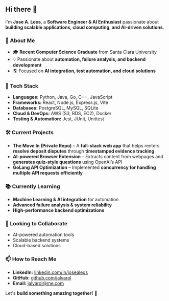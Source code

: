 ## Hi there 👋  

I'm **Jose A. Leos**, a **Software Engineer & AI Enthusiast** passionate about **building scalable applications, cloud computing, and AI-driven solutions**.  

### 🚀 About Me  
- 🎓 **Recent Computer Science Graduate** from Santa Clara University  
- 💡 Passionate about **automation, failure analysis, and backend development**  
- 🌎 Focused on **AI integration, test automation, and cloud solutions**  

### 🔧 Tech Stack  
- **Languages:** Python, Java, Go, C++, JavaScript  
- **Frameworks:** React, Node.js, Express.js, Vite  
- **Databases:** PostgreSQL, MySQL, SQLite  
- **Cloud & DevOps:** AWS (S3, RDS, EC2), Docker  
- **Testing & Automation:** Jest, JUnit, Unittest  

### 🛠️ Current Projects  
- **The Move In (Private Repo)** – A **full-stack web app** that helps renters **resolve deposit disputes** through **timestamped evidence tracking**  
- **AI-powered Browser Extension** – Extracts content from webpages and **generates quiz-style questions** using OpenAI’s API  
- **GoLang API Optimization** – Implemented **concurrency for handling multiple API requests efficiently**  

### 📚 Currently Learning  
- **Machine Learning & AI integration** for automation  
- **Advanced failure analysis & system reliability**  
- **High-performance backend optimizations**  

### 🤝 Looking to Collaborate  
- AI-powered automation tools  
- Scalable backend systems  
- Cloud-based solutions  

### 📫 How to Reach Me  
- **LinkedIn:** [linkedin.com/in/josealeos](https://linkedin.com/in/josealeos)  
- **GitHub:** [github.com/jalvarol](https://github.com/jalvarol)  
- **Email:** jalvarol@me.com  

Let's **build something amazing together!** 🚀  
